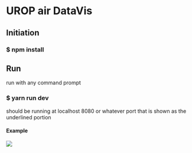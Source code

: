 # UROP air DataVis

## Initiation

### $ npm install

## Run

run with any command prompt <br>
### $ yarn run dev <br>
should be running at localhost 8080 or whatever port that is shown as the underlined portion

#### Example
<image src = './democode.PNG'> 
